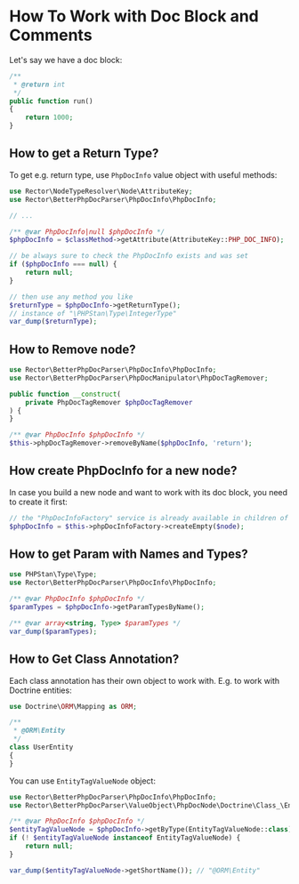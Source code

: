 # How To Work with Doc Block and Comments

Let's say we have a doc block:

```php
/**
 * @return int
 */
public function run()
{
    return 1000;
}
```

## How to get a Return Type?

To get e.g. return type, use `PhpDocInfo` value object with useful methods:

```php
use Rector\NodeTypeResolver\Node\AttributeKey;
use Rector\BetterPhpDocParser\PhpDocInfo\PhpDocInfo;

// ...

/** @var PhpDocInfo|null $phpDocInfo */
$phpDocInfo = $classMethod->getAttribute(AttributeKey::PHP_DOC_INFO);

// be always sure to check the PhpDocInfo exists and was set
if ($phpDocInfo === null) {
    return null;
}

// then use any method you like
$returnType = $phpDocInfo->getReturnType();
// instance of "\PHPStan\Type\IntegerType"
var_dump($returnType);
```

## How to Remove node?

```php
use Rector\BetterPhpDocParser\PhpDocInfo\PhpDocInfo;
use Rector\BetterPhpDocParser\PhpDocManipulator\PhpDocTagRemover;

public function __construct(
    private PhpDocTagRemover $phpDocTagRemover
) {
}

/** @var PhpDocInfo $phpDocInfo */
$this->phpDocTagRemover->removeByName($phpDocInfo, 'return');
```

## How create PhpDocInfo for a new node?

In case you build a new node and want to work with its doc block, you need to create it first:

```php
// the "PhpDocInfoFactory" service is already available in children of "AbstractRector"
$phpDocInfo = $this->phpDocInfoFactory->createEmpty($node);
```

## How to get Param with Names and Types?

```php
use PHPStan\Type\Type;
use Rector\BetterPhpDocParser\PhpDocInfo\PhpDocInfo;

/** @var PhpDocInfo $phpDocInfo */
$paramTypes = $phpDocInfo->getParamTypesByName();

/** @var array<string, Type> $paramTypes */
var_dump($paramTypes);
```

## How to Get Class Annotation?

Each class annotation has their own object to work with. E.g. to work with Doctrine entities:

```php
use Doctrine\ORM\Mapping as ORM;

/**
 * @ORM\Entity
 */
class UserEntity
{
}
```

You can use `EntityTagValueNode` object:

```php
use Rector\BetterPhpDocParser\PhpDocInfo\PhpDocInfo;
use Rector\BetterPhpDocParser\ValueObject\PhpDocNode\Doctrine\Class_\EntityTagValueNode;

/** @var PhpDocInfo $phpDocInfo */
$entityTagValueNode = $phpDocInfo->getByType(EntityTagValueNode::class);
if (! $entityTagValueNode instanceof EntityTagValueNode) {
    return null;
}

var_dump($entityTagValueNode->getShortName()); // "@ORM\Entity"
```
